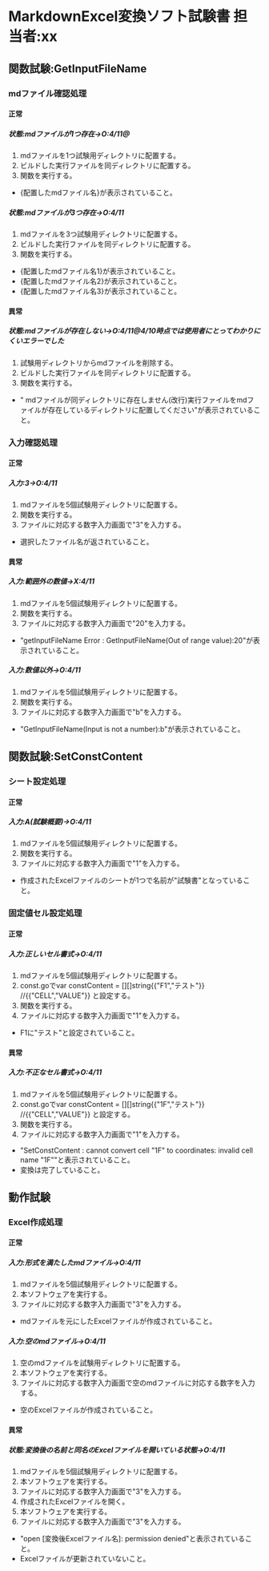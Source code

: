 # MarkdownExcel変換ソフト試験書 担当者:xx

## 関数試験:GetInputFileName

### mdファイル確認処理

#### 正常

##### 状態:mdファイルが1つ存在->O:4/11@

1. mdファイルを1つ試験用ディレクトリに配置する。
2. ビルドした実行ファイルを同ディレクトリに配置する。
3. 関数を実行する。
- {配置したmdファイル名}が表示されていること。

##### 状態:mdファイルが3つ存在->O:4/11

1. mdファイルを3つ試験用ディレクトリに配置する。
2. ビルドした実行ファイルを同ディレクトリに配置する。
3. 関数を実行する。
- {配置したmdファイル名1}が表示されていること。
- {配置したmdファイル名2}が表示されていること。
- {配置したmdファイル名3}が表示されていること。

#### 異常

##### 状態:mdファイルが存在しない->O:4/11@4/10時点では使用者にとってわかりにくいエラーでした

1. 試験用ディレクトリからmdファイルを削除する。
2. ビルドした実行ファイルを同ディレクトリに配置する。
3. 関数を実行する。
- " mdファイルが同ディレクトリに存在しません(改行)実行ファイルをmdファイルが存在しているディレクトリに配置してください"が表示されていること。

### 入力確認処理

#### 正常

##### 入力:3->O:4/11

1. mdファイルを5個試験用ディレクトリに配置する。
2. 関数を実行する。
3. ファイルに対応する数字入力画面で"3"を入力する。
- 選択したファイル名が返されていること。

#### 異常

##### 入力:範囲外の数値->X:4/11

1. mdファイルを5個試験用ディレクトリに配置する。
2. 関数を実行する。
3. ファイルに対応する数字入力画面で"20"を入力する。
- "getInputFileName Error : GetInputFileName(Out of range value):20"が表示されていること。

##### 入力:数値以外->O:4/11

1. mdファイルを5個試験用ディレクトリに配置する。
2. 関数を実行する。
3. ファイルに対応する数字入力画面で"b"を入力する。
- "GetInputFileName(Input is not a number):b"が表示されていること。

## 関数試験:SetConstContent

### シート設定処理

#### 正常

##### 入力:A(試験概要)->O:4/11

1. mdファイルを5個試験用ディレクトリに配置する。
2. 関数を実行する。
3. ファイルに対応する数字入力画面で"1"を入力する。
- 作成されたExcelファイルのシートが1つで名前が"試験書"となっていること。

### 固定値セル設定処理

#### 正常

##### 入力:正しいセル書式->O:4/11

1. mdファイルを5個試験用ディレクトリに配置する。
2. const.goでvar constContent = [][]string{{"F1","テスト"}} //{{"CELL","VALUE"}} と設定する。
3. 関数を実行する。
4. ファイルに対応する数字入力画面で"1"を入力する。
- F1に"テスト"と設定されていること。

#### 異常

##### 入力:不正なセル書式->O:4/11

1. mdファイルを5個試験用ディレクトリに配置する。
2. const.goでvar constContent = [][]string{{"1F","テスト"}} //{{"CELL","VALUE"}} と設定する。
3. 関数を実行する。
4. ファイルに対応する数字入力画面で"1"を入力する。
- "SetConstContent : cannot convert cell "1F" to coordinates: invalid cell name "1F""と表示されていること。
- 変換は完了していること。

## 動作試験

### Excel作成処理

#### 正常

##### 入力:形式を満たしたmdファイル->O:4/11

1. mdファイルを5個試験用ディレクトリに配置する。
2. 本ソフトウェアを実行する。
3. ファイルに対応する数字入力画面で"3"を入力する。
- mdファイルを元にしたExcelファイルが作成されていること。

##### 入力:空のmdファイル->O:4/11

1. 空のmdファイルを試験用ディレクトリに配置する。
2. 本ソフトウェアを実行する。
3. ファイルに対応する数字入力画面で空のmdファイルに対応する数字を入力する。
- 空のExcelファイルが作成されていること。

#### 異常

##### 状態:変換後の名前と同名のExcelファイルを開いている状態->O:4/11

1. mdファイルを5個試験用ディレクトリに配置する。
2. 本ソフトウェアを実行する。
3. ファイルに対応する数字入力画面で"3"を入力する。
4. 作成されたExcelファイルを開く。
5. 本ソフトウェアを実行する。
6. ファイルに対応する数字入力画面で"3"を入力する。
- "open [変換後Excelファイル名]: permission denied"と表示されていること。
- Excelファイルが更新されていないこと。